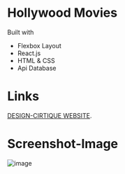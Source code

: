# Hollywood Movies

Built with
* Flexbox Layout
* React.js
* HTML & CSS
* Api Database

# Links
<a href=" ">DESIGN-CIRTIQUE WEBSITE</a>.

# Screenshot-Image

![image](https://hollywood-movies-tan.vercel.app/)

